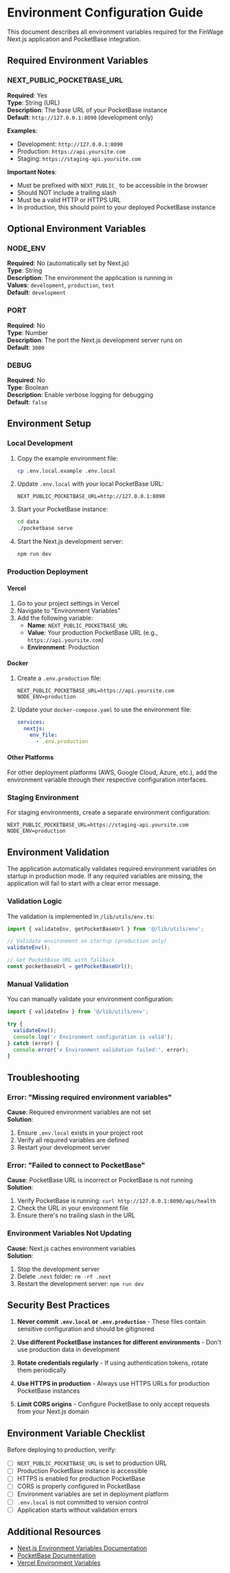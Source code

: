 # Environment Configuration Guide

This document describes all environment variables required for the FinWage Next.js application and PocketBase integration.

## Required Environment Variables

### NEXT_PUBLIC_POCKETBASE_URL

**Required**: Yes  
**Type**: String (URL)  
**Description**: The base URL of your PocketBase instance  
**Default**: `http://127.0.0.1:8090` (development only)

**Examples**:
- Development: `http://127.0.0.1:8090`
- Production: `https://api.yoursite.com`
- Staging: `https://staging-api.yoursite.com`

**Important Notes**:
- Must be prefixed with `NEXT_PUBLIC_` to be accessible in the browser
- Should NOT include a trailing slash
- Must be a valid HTTP or HTTPS URL
- In production, this should point to your deployed PocketBase instance

## Optional Environment Variables

### NODE_ENV

**Required**: No (automatically set by Next.js)  
**Type**: String  
**Description**: The environment the application is running in  
**Values**: `development`, `production`, `test`  
**Default**: `development`

### PORT

**Required**: No  
**Type**: Number  
**Description**: The port the Next.js development server runs on  
**Default**: `3000`

### DEBUG

**Required**: No  
**Type**: Boolean  
**Description**: Enable verbose logging for debugging  
**Default**: `false`

## Environment Setup

### Local Development

1. Copy the example environment file:
   ```bash
   cp .env.local.example .env.local
   ```

2. Update `.env.local` with your local PocketBase URL:
   ```env
   NEXT_PUBLIC_POCKETBASE_URL=http://127.0.0.1:8090
   ```

3. Start your PocketBase instance:
   ```bash
   cd data
   ./pocketbase serve
   ```

4. Start the Next.js development server:
   ```bash
   npm run dev
   ```

### Production Deployment

#### Vercel

1. Go to your project settings in Vercel
2. Navigate to "Environment Variables"
3. Add the following variable:
   - **Name**: `NEXT_PUBLIC_POCKETBASE_URL`
   - **Value**: Your production PocketBase URL (e.g., `https://api.yoursite.com`)
   - **Environment**: Production

#### Docker

1. Create a `.env.production` file:
   ```env
   NEXT_PUBLIC_POCKETBASE_URL=https://api.yoursite.com
   NODE_ENV=production
   ```

2. Update your `docker-compose.yaml` to use the environment file:
   ```yaml
   services:
     nextjs:
       env_file:
         - .env.production
   ```

#### Other Platforms

For other deployment platforms (AWS, Google Cloud, Azure, etc.), add the environment variable through their respective configuration interfaces.

### Staging Environment

For staging environments, create a separate environment configuration:

```env
NEXT_PUBLIC_POCKETBASE_URL=https://staging-api.yoursite.com
NODE_ENV=production
```

## Environment Validation

The application automatically validates required environment variables on startup in production mode. If any required variables are missing, the application will fail to start with a clear error message.

### Validation Logic

The validation is implemented in `/lib/utils/env.ts`:

```typescript
import { validateEnv, getPocketBaseUrl } from '@/lib/utils/env';

// Validate environment on startup (production only)
validateEnv();

// Get PocketBase URL with fallback
const pocketbaseUrl = getPocketBaseUrl();
```

### Manual Validation

You can manually validate your environment configuration:

```typescript
import { validateEnv } from '@/lib/utils/env';

try {
  validateEnv();
  console.log('✓ Environment configuration is valid');
} catch (error) {
  console.error('✗ Environment validation failed:', error);
}
```

## Troubleshooting

### Error: "Missing required environment variables"

**Cause**: Required environment variables are not set  
**Solution**: 
1. Ensure `.env.local` exists in your project root
2. Verify all required variables are defined
3. Restart your development server

### Error: "Failed to connect to PocketBase"

**Cause**: PocketBase URL is incorrect or PocketBase is not running  
**Solution**:
1. Verify PocketBase is running: `curl http://127.0.0.1:8090/api/health`
2. Check the URL in your environment file
3. Ensure there's no trailing slash in the URL

### Environment Variables Not Updating

**Cause**: Next.js caches environment variables  
**Solution**:
1. Stop the development server
2. Delete `.next` folder: `rm -rf .next`
3. Restart the development server: `npm run dev`

## Security Best Practices

1. **Never commit `.env.local` or `.env.production`** - These files contain sensitive configuration and should be gitignored

2. **Use different PocketBase instances for different environments** - Don't use production data in development

3. **Rotate credentials regularly** - If using authentication tokens, rotate them periodically

4. **Use HTTPS in production** - Always use HTTPS URLs for production PocketBase instances

5. **Limit CORS origins** - Configure PocketBase to only accept requests from your Next.js domain

## Environment Variable Checklist

Before deploying to production, verify:

- [ ] `NEXT_PUBLIC_POCKETBASE_URL` is set to production URL
- [ ] Production PocketBase instance is accessible
- [ ] HTTPS is enabled for production PocketBase
- [ ] CORS is properly configured in PocketBase
- [ ] Environment variables are set in deployment platform
- [ ] `.env.local` is not committed to version control
- [ ] Application starts without validation errors

## Additional Resources

- [Next.js Environment Variables Documentation](https://nextjs.org/docs/app/building-your-application/configuring/environment-variables)
- [PocketBase Documentation](https://pocketbase.io/docs/)
- [Vercel Environment Variables](https://vercel.com/docs/concepts/projects/environment-variables)
